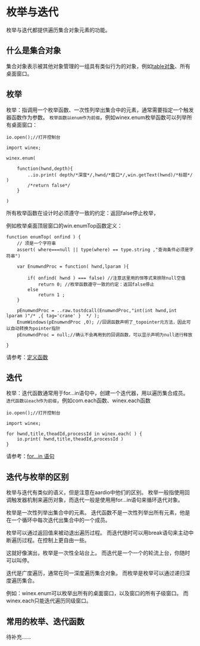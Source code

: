# 枚举与迭代

 枚举与迭代都提供遍历集合对象元素的功能。

## 什么是集合对象

集合对象表示被其他对象管理的一组具有类似行为的对象，例如[table对象](the%20language/datatype/datatype#vartable)、所有桌面窗口。

## 枚举

枚举：指调用一个枚举函数、一次性列举出集合中的元素，通常需要指定一个触发器函数作为参数。
`枚举函数以enum作为前缀`，例如winex.enum枚举函数可以列举所有桌面窗口：

``` aau
io.open();//打开控制台

import winex;

winex.enum(

	function(hwnd,depth){
		..io.print( depth/*深度*/,hwnd/*窗口*/,win.getText(hwnd)/*标题*/ )
		/*return false*/
	}

)
```

所有枚举函数在设计时必须遵守一致的约定：返回false停止枚举，

例如枚举桌面顶层窗口的win.enumTop函数定义：

``` aau
function enumTop( onfind ) {
    // 须是一个字符串
    assert( where===null || type(where) == type.string ,"查询条件必须是字符串")

    var EnumwndProc = function( hwnd,lparam ){

		if( onfind( hwnd ) === false) //注意这里用的恒等式来排除null空值
			return 0; //枚举函数遵守一致的约定：返回false停止
		else
			return 1 ;
    }

    pEnumwndProc = ..raw.tostdcall(EnumwndProc,"int(int hwnd,int lparam )"/* ,{ tag='crane' }  */ );
    EnumWindows(pEnumwndProc ,0); //回调函数声明了_topointer元方法，因此可以自动转换为pointer指针
    pEnumwndProc = null;//确认不会再用到的回调函数，可以显示声明为null进行释放

}
```

请参考：[定义函数](the%20language/function/definitions)

## 迭代

枚举：迭代函数通常用于for...in语句中，创建一个迭代器，用以遍历集合成员。
`迭代函数以each作为前缀`，例如com.each函数、winex.each函数

``` aau
io.open();//打开控制台

import winex;

for hwnd,title,theadId,processId in winex.each( ) {
	io.print( hwnd,title,theadId,processId )
}
```

请参考：[for...in 语句](the%20language/statements/looping#forin)

## 迭代与枚举的区别

枚举与迭代有类似的语义，但是注意在aardio中他们的区别。
枚举一般指使用回调触发器机制来遍历对象，而迭代一般是使用用for...in语句来循环迭代对象。

枚举是一次性列举出集合中的元素。
迭代函数不是一次性列举出所有元素，他是在一个循环中每次迭代出集合中的一个成员。

枚举可以通过返回值来被动退出遍历过程。
而迭代随时可以用break语句来主动中断遍历过程。在控制上更自由一些。

这就好像演出，枚举是一次性全站台上。
而迭代是一个一个的轮流上台，你随时可以叫停。

迭代是广度遍历，通常在同一深度遍历集合对象。
而枚举是枚举可以通过递归深度遍历集合。

例如：winex.enum可以枚举出所有的桌面窗口，以及窗口的所有子级窗口。
而winex.each只能迭代遍历同级窗口。



## 常用的枚举、迭代函数

待补充......
